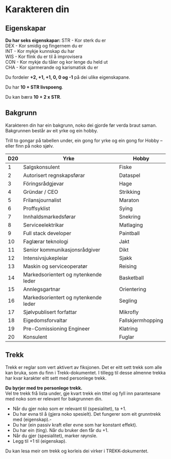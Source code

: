# Karakteren din

## Eigenskapar

__Du har seks eigenskapar:__ 
STR  -  Kor sterk du er  
DEX  -  Kor smidig og fingernem du er  
INT  -  Kor mykje kunnskap du har  
WIS  -  Kor flink du er til å improvisera  
CON  -  Kor mykje du tåler og kor lenge du held ut  
CHA  -  Kor sjarmerande og karismatisk du er  

Du fordeler __+2, +1, +1, 0, 0 og -1__ på dei ulike eigenskapane.

Du har __10 + STR livspoeng__.

Du kan bæra __10 + 2 x STR__.


## Bakgrunn

Karakteren din har ein bakgrunn, noko dei gjorde før verda braut saman. Bakgrunnen består av eit yrke og ein hobby.

Trill to gongar på tabellen under, ein gong for yrke og ein gong for Hobby – eller finn på noko sjølv.

| D20 | Yrke                      | Hobby             |
| --- | ------------------------- | ----------------- |
| 1   | Salgskonsulent             | Fiske             |
| 2   | Autorisert regnskapsførar | Dataspel          |
| 3   | Föringsrådgjevar           | Hage              |
| 4   | Gründar / CEO                   | Strikking         |
| 5   | Frilansjournalist               | Maraton           |
| 6   | Proffsyklist              | Sying             |
| 7   | Innhaldsmarkedsførar               | Snekring          |
| 8   | Serviceelektrikar                | Matlaging         |
| 9   | Full stack developer      | Paintball         |
| 10  | Faglærar teknologi                     | Jakt              |
| 11  | Senior kommunikasjonsrådgiver                  | Dikt              |
| 12  | Intensivsjukepleiar                      | Sjakk             |
| 13  | Maskin og serviceoperatør              | Reising           |
| 14  | Markedsorientert og nytenkende leder                     | Basketball        |
| 15  | Annlegsgartnar                   | Orientering       |
| 16  | Markedsorientert og nytenkende leder                   | Segling           |
| 17  | Sjølvpublisert forfattar                 | Mikrofly          |
| 18  | Eigedomsforvaltar                  | Fallskjermhopping |
| 19  | Pre-Comissioning Engineer                  | Klatring          |
| 20  | Konsulent                 | Fuglar            |

## Trekk

Trekk er reglar som vert aktivert av fiksjonen. Det er eitt sett trekk som alle kan bruka, som du finn i Trekk-dokumentet.
I tillegg til desse almenne trekka har kvar karakter eitt sett med personlege trekk.

__Du byrjer med tre personlege trekk.__  
Vel tre trekk frå lista under, gje kvart trekk ein tittel og fyll inn parantesane med noko som er relevant for bakgrunnen din.

- Når du gjer noko som er relevant til (spesialitet), ta +1.
- Du har evna til å (gjera noko spesielt). Det fungerer som eit grunntrekk med (eigenskap).- 
- Du har (ein passiv kraft eller evne som har konstant effekt).
- Du har ein (ting). Når du bruker den får du +1.
- Når du gjer (spesialitet), marker røynsle.
- Legg til +1 til (eigenskap).

Du kan lesa meir om trekk og korleis dei virker i TREKK-dokumentet.
